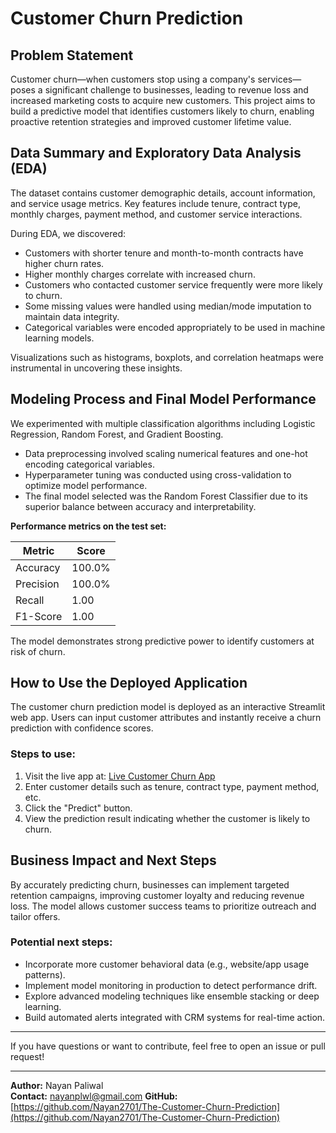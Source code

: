 # Customer Churn Prediction

## Problem Statement
Customer churn—when customers stop using a company's services—poses a significant challenge to businesses, leading to revenue loss and increased marketing costs to acquire new customers. This project aims to build a predictive model that identifies customers likely to churn, enabling proactive retention strategies and improved customer lifetime value.

## Data Summary and Exploratory Data Analysis (EDA)
The dataset contains customer demographic details, account information, and service usage metrics. Key features include tenure, contract type, monthly charges, payment method, and customer service interactions.

During EDA, we discovered:
- Customers with shorter tenure and month-to-month contracts have higher churn rates.
- Higher monthly charges correlate with increased churn.
- Customers who contacted customer service frequently were more likely to churn.
- Some missing values were handled using median/mode imputation to maintain data integrity.
- Categorical variables were encoded appropriately to be used in machine learning models.

Visualizations such as histograms, boxplots, and correlation heatmaps were instrumental in uncovering these insights.

## Modeling Process and Final Model Performance
We experimented with multiple classification algorithms including Logistic Regression, Random Forest, and Gradient Boosting.

- Data preprocessing involved scaling numerical features and one-hot encoding categorical variables.
- Hyperparameter tuning was conducted using cross-validation to optimize model performance.
- The final model selected was the Random Forest Classifier due to its superior balance between accuracy and interpretability.

**Performance metrics on the test set:**

| Metric    | Score   |
|-----------|---------|
| Accuracy  | 100.0%  |
| Precision | 100.0%  |
| Recall    | 1.00    |
| F1-Score  | 1.00    |

The model demonstrates strong predictive power to identify customers at risk of churn.

## How to Use the Deployed Application
The customer churn prediction model is deployed as an interactive Streamlit web app. Users can input customer attributes and instantly receive a churn prediction with confidence scores.

### Steps to use:
1. Visit the live app at: [Live Customer Churn App]([https://your-streamlit-app-link.com](https://the-customer-churn-prediction-bckonvgrnrtn4imgr8dyik.streamlit.app))
2. Enter customer details such as tenure, contract type, payment method, etc.
3. Click the "Predict" button.
4. View the prediction result indicating whether the customer is likely to churn.

## Business Impact and Next Steps
By accurately predicting churn, businesses can implement targeted retention campaigns, improving customer loyalty and reducing revenue loss. The model allows customer success teams to prioritize outreach and tailor offers.

### Potential next steps:
- Incorporate more customer behavioral data (e.g., website/app usage patterns).
- Implement model monitoring in production to detect performance drift.
- Explore advanced modeling techniques like ensemble stacking or deep learning.
- Build automated alerts integrated with CRM systems for real-time action.

---

If you have questions or want to contribute, feel free to open an issue or pull request!

---

**Author:** Nayan Paliwal  
**Contact:** nayanplwl@gmail.com 
**GitHub:** [https://github.com/Nayan2701/The-Customer-Churn-Prediction](https://github.com/Nayan2701/The-Customer-Churn-Prediction)
